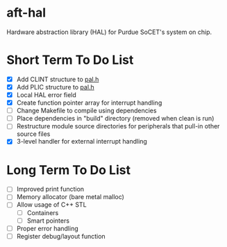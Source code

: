 # aft-hal
Hardware abstraction library (HAL) for Purdue SoCET's system on chip.

# Short Term To Do List
- [x] Add CLINT structure to [pal.h](https://github.com/Purdue-SoCET/aft-hal/blob/main/src/pal/pal.h)
- [x] Add PLIC structure to [pal.h](https://github.com/Purdue-SoCET/aft-hal/blob/main/src/pal/pal.h)
- [x] Local HAL error field
- [x] Create function pointer array for interrupt handling
- [ ] Change Makefile to compile using dependencies
- [ ] Place dependencies in "build" directory (removed when clean is run)
- [ ] Restructure module source directories for peripherals that pull-in other 
      source files
- [x] 3-level handler for external interrupt handling

# Long Term To Do List
- [ ] Improved print function
- [ ] Memory allocator (bare metal malloc)
- [ ] Allow usage of C++ STL
    - [ ] Containers
    - [ ] Smart pointers
- [ ] Proper error handling
- [ ] Register debug/layout function